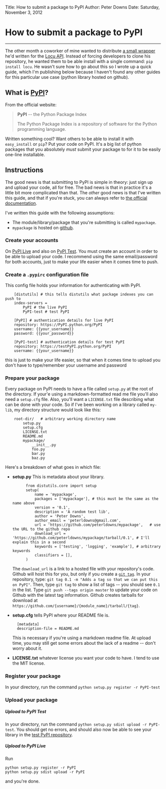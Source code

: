 Title: How to submit a package to PyPI
Author: Peter Downs
Date: Saturday, November 3, 2012

# How to submit a package to PyPI
-------------------------------

The other month a coworker of mine wanted to distribute
[a small wrapper](http://PyPI.python.org/PyPI/locu/0.1)
he'd written for the [Locu API](http://dev.locu.com/).
Instead of forcing developers to clone his repository, he
wanted them to be able install with a single command:
`pip install locu`. He wasn't sure how to go about this so
I wrote up a quick guide, which I'm publishing below
because I haven't found any other guides for this particular
use case (python library hosted on github).

## What is [PyPI](http://pypi.python.org)?

From the official website:

> **PyPI** -- the Python Package Index
> 
> The Python Package Index is a repository of software for the
> Python programming language.

Written something cool? Want others to be able to install it with
`easy_install` or `pip`? Put your code on PyPI. It's a big list of
python packages that you absolutely *must* submit your package to
for it to be easily one-line installable.


## Instructions

The good news is that submitting to PyPI is simple in theory:
just sign up and upload your code, all for free. The bad news
is that in practice it's a little bit more complicated than that.
The *other* good news is that I've written this guide, and that
if you're stuck, you can always refer to
[the official documentation](http://wiki.python.org/moin/CheeseShopTutorial#Submitting_Packages_to_the_Package_Index).

I've written this guide with the following assumptions:

* The module/library/package that you're submitting is called `mypackage`.
* `mypackage` is hosted on [github](http://github.com).

### Create your accounts

On [PyPI Live](http://pypi.python.org/pypi?%3Aaction=register_form) and also
on [PyPI Test](http://testpypi.python.org/pypi?%3Aaction=register_form). You must create an
account in order to be able to upload your code. I recommend using the same email/password for
both accounts, just to make your life easier when it comes time to push.

### Create a `.pypirc` configuration file

This config file holds your information for authenticating with PyPI.

		[distutils] # this tells distutils what package indexes you can push to
		index-servers =
			PyPI # the live PyPI
			PyPI-test # test PyPI
		
		[PyPI] # authentication details for live PyPI
		repository: https://PyPI.python.org/PyPI
		username: {{your_username}}
		password: {{your_password}}
	
		[PyPI-test] # authentication details for test PyPI
		repository: https://testPyPI.python.org/PyPI
		username: {{your_username}}

this is just to make your life easier, so that when it comes time to upload you
don't have to type/remember your username and password

### Prepare your package

Every package on PyPI needs to have a file called `setup.py` at
the root of the directory. If your'e using a markdown-formatted read me file
you'll also need a `setup.cfg` file. Also, you'll want a `LICENSE.txt` file
describing what can be done with your code. So if I've been working on a
library called `my-lib`,  my directory structure would look like this:

		root-dir/ 	# arbitrary working directory name
			setup.py
			setup.cfg
			LICENSE.txt
			README.md
			mypackage/
				__init__.py
				foo.py
				bar.py
				baz.py

Here's a breakdown of what goes in which file:

* **setup.py** This is metadata about your library.
	
			from distutils.core import setup
			setup(
				name = 'mypackage',
				packages = ['mypackage'], # this must be the same as the name above
				version = '0.1',
				description = 'A random test lib',
				author = 'Peter Downs',
				author_email = 'peterldowns@gmail.com',
				url = 'https://github.com/peterldowns/mypackage',	# use the URL to the github repo
				download_url = 'https://github.com/peterldowns/mypackage/tarball/0.1', # I'll explain this in a second
				keywords = ['testing', 'logging', 'example'], # arbitrary keywords
				classifiers = [],
			)

	The `download_url` is a link to a hosted file with your repository's code.
  Github will host this for you, but only if you
  create a [`git tag`](http://git-scm.com/book/en/Git-Basics-Tagging). In your
  repository, type: `git tag 0.1 -m "Adds a
  tag so that we can put this on PyPI"`. Then, type `git tag` to show a
  list of tags -- you should see `0.1` in the list. Type `git push --tags origin
  master` to update your code on Github with the latest tag information. Github
  creates tarballs for download at `https://github.com/{username}/{module_name}/tarball/{tag}`.

* **setup.cfg** tells PyPI where your README file is.
		
		[metadata]
		description-file = README.md

  This is necessary if you're using a markdown readme file. At upload time, you
  may still get some errors about the lack of a readme -- don't worry about it.
	
* **LICENSE.txt** whatever license you want your code to have. I tend to use the
  MIT license.
	
### Register your package

In your directory, run the command `python setup.py register -r PyPI-test`

### Upload your package

##### Upload to PyPI Test

In your directory, run the command `python setup.py sdist upload -r PyPI-test`.
You should get no errors, and should also now be able to see your library in the
[test PyPI repository](http://testpypi.python.org/pypi).

##### Upload to PyPI Live

Run

    python setup.py register -r PyPI
    python setup.py sdist upload -r PyPI

and you're done.

